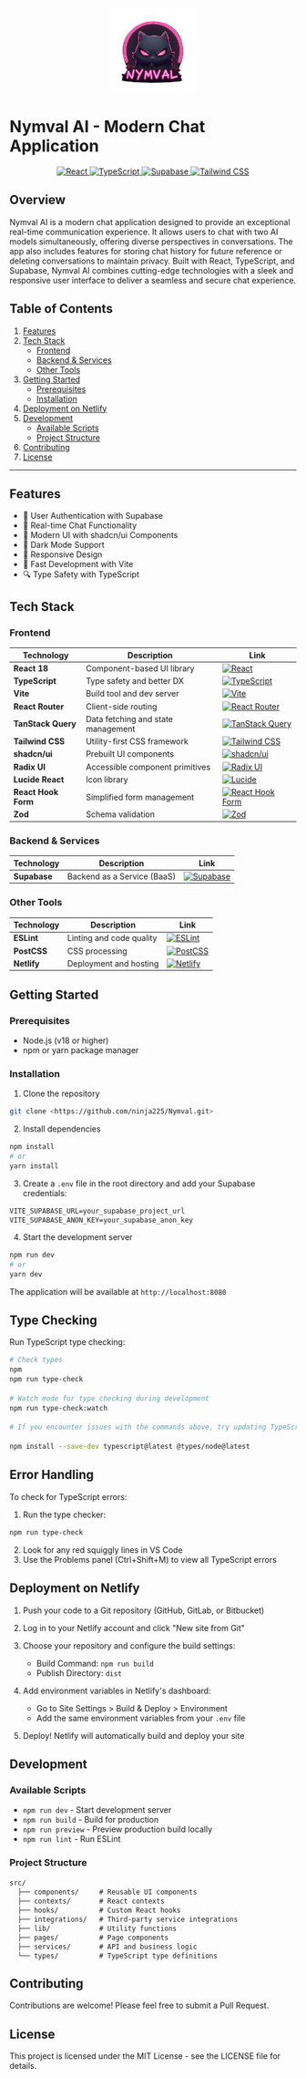 <div align="center">
  <img src="./public/logo.png" alt="Nymval AI Logo" width="150" />
</div>

# Nymval AI - Modern Chat Application

<div align="center">
  <a href="https://reactjs.org/">
    <img src="https://img.shields.io/badge/React-61DAFB?style=flat-square&logo=react&logoColor=white" alt="React" />
  </a>
  <a href="https://www.typescriptlang.org/">
    <img src="https://img.shields.io/badge/TypeScript-3178C6?style=flat-square&logo=typescript&logoColor=white" alt="TypeScript" />
  </a>
  <a href="https://supabase.com/">
    <img src="https://img.shields.io/badge/Supabase-3ECF8E?style=flat-square&logo=supabase&logoColor=white" alt="Supabase" />
  </a>
  <a href="https://tailwindcss.com/">
    <img src="https://img.shields.io/badge/Tailwind%20CSS-06B6D4?style=flat-square&logo=tailwindcss&logoColor=white" alt="Tailwind CSS" />
  </a>
</div>

## Overview

Nymval AI is a modern chat application designed to provide an exceptional real-time communication experience. It allows users to chat with two AI models simultaneously, offering diverse perspectives in conversations. The app also includes features for storing chat history for future reference or deleting conversations to maintain privacy. Built with React, TypeScript, and Supabase, Nymval AI combines cutting-edge technologies with a sleek and responsive user interface to deliver a seamless and secure chat experience.

## Table of Contents

1. [Features](#features)
2. [Tech Stack](#tech-stack)
   - [Frontend](#frontend)
   - [Backend & Services](#backend--services)
   - [Other Tools](#other-tools)
3. [Getting Started](#getting-started)
   - [Prerequisites](#prerequisites)
   - [Installation](#installation)
4. [Deployment on Netlify](#deployment-on-netlify)
5. [Development](#development)
   - [Available Scripts](#available-scripts)
   - [Project Structure](#project-structure)
6. [Contributing](#contributing)
7. [License](#license)

---

## Features

- 🔐 User Authentication with Supabase
- 💬 Real-time Chat Functionality
- 🎨 Modern UI with shadcn/ui Components
- 🌙 Dark Mode Support
- 📱 Responsive Design
- 🚀 Fast Development with Vite
- 🔍 Type Safety with TypeScript

## Tech Stack

### Frontend

| Technology          | Description                        | Link                                                                                                                                                                  |
| ------------------- | ---------------------------------- | --------------------------------------------------------------------------------------------------------------------------------------------------------------------- |
| **React 18**        | Component-based UI library         | [![React](https://img.shields.io/badge/React-61DAFB?style=for-the-badge&logo=react&logoColor=white)](https://reactjs.org/)                                            |
| **TypeScript**      | Type safety and better DX          | [![TypeScript](https://img.shields.io/badge/TypeScript-3178C6?style=for-the-badge&logo=typescript&logoColor=white)](https://www.typescriptlang.org/)                  |
| **Vite**            | Build tool and dev server          | [![Vite](https://img.shields.io/badge/Vite-646CFF?style=for-the-badge&logo=vite&logoColor=white)](https://vitejs.dev/)                                                |
| **React Router**    | Client-side routing                | [![React Router](https://img.shields.io/badge/React%20Router-CA4245?style=for-the-badge&logo=react-router&logoColor=white)](https://reactrouter.com/)                 |
| **TanStack Query**  | Data fetching and state management | [![TanStack Query](https://img.shields.io/badge/-TanStack%20Query-FF4154?style=for-the-badge&logo=react-query&logoColor=white)](https://tanstack.com/query)           |
| **Tailwind CSS**    | Utility-first CSS framework        | [![Tailwind CSS](https://img.shields.io/badge/-Tailwind%20CSS-06B6D4?style=for-the-badge&logo=tailwindcss&logoColor=white)](https://tailwindcss.com/)                 |
| **shadcn/ui**       | Prebuilt UI components             | [![shadcn/ui](https://img.shields.io/badge/-shadcn/ui-000000?style=for-the-badge&logo=radixui&logoColor=white)](https://ui.shadcn.dev/)                               |
| **Radix UI**        | Accessible component primitives    | [![Radix UI](https://img.shields.io/badge/-Radix%20UI-000000?style=for-the-badge&logo=radixui&logoColor=white)](https://www.radix-ui.com/)                            |
| **Lucide React**    | Icon library                       | [![Lucide](https://img.shields.io/badge/-Lucide%20React-FBA919?style=for-the-badge&logo=lucide&logoColor=white)](https://lucide.dev/)                                 |
| **React Hook Form** | Simplified form management         | [![React Hook Form](https://img.shields.io/badge/-React%20Hook%20Form-EC5990?style=for-the-badge&logo=react-hook-form&logoColor=white)](https://react-hook-form.com/) |
| **Zod**             | Schema validation                  | [![Zod](https://img.shields.io/badge/-Zod-000000?style=for-the-badge&logo=zod&logoColor=white)](https://zod.dev/)                                                     |

### Backend & Services

| Technology   | Description                 | Link                                                                                                                                  |
| ------------ | --------------------------- | ------------------------------------------------------------------------------------------------------------------------------------- |
| **Supabase** | Backend as a Service (BaaS) | [![Supabase](https://img.shields.io/badge/-Supabase-3ECF8E?style=for-the-badge&logo=supabase&logoColor=white)](https://supabase.com/) |

### Other Tools

| Technology  | Description              | Link                                                                                                                                  |
| ----------- | ------------------------ | ------------------------------------------------------------------------------------------------------------------------------------- |
| **ESLint**  | Linting and code quality | [![ESLint](https://img.shields.io/badge/-ESLint-4B32C3?style=for-the-badge&logo=eslint&logoColor=white)](https://eslint.org/)         |
| **PostCSS** | CSS processing           | [![PostCSS](https://img.shields.io/badge/-PostCSS-DD3A0A?style=for-the-badge&logo=postcss&logoColor=white)](https://postcss.org/)     |
| **Netlify** | Deployment and hosting   | [![Netlify](https://img.shields.io/badge/-Netlify-00C7B7?style=for-the-badge&logo=netlify&logoColor=white)](https://www.netlify.com/) |

## Getting Started

### Prerequisites

- Node.js (v18 or higher)
- npm or yarn package manager

### Installation

1. Clone the repository

```bash
git clone <https://github.com/ninja225/Nymval.git>
```

2. Install dependencies

```bash
npm install
# or
yarn install
```

3. Create a `.env` file in the root directory and add your Supabase credentials:

```env
VITE_SUPABASE_URL=your_supabase_project_url
VITE_SUPABASE_ANON_KEY=your_supabase_anon_key
```

4. Start the development server

```bash
npm run dev
# or
yarn dev
```

The application will be available at `http://localhost:8080`

## Type Checking

Run TypeScript type checking:

```bash
# Check types
npm
npm run type-check

# Watch mode for type checking during development
npm run type-check:watch

# If you encounter issues with the commands above, try updating TypeScript and Node.js type definitions by running the following:

npm install --save-dev typescript@latest @types/node@latest
```

## Error Handling

To check for TypeScript errors:

1. Run the type checker:

```bash
npm run type-check
```

2. Look for any red squiggly lines in VS Code
3. Use the Problems panel (Ctrl+Shift+M) to view all TypeScript errors

## Deployment on Netlify

1. Push your code to a Git repository (GitHub, GitLab, or Bitbucket)

2. Log in to your Netlify account and click "New site from Git"

3. Choose your repository and configure the build settings:

   - Build Command: `npm run build`
   - Publish Directory: `dist`

4. Add environment variables in Netlify's dashboard:

   - Go to Site Settings > Build & Deploy > Environment
   - Add the same environment variables from your `.env` file

5. Deploy! Netlify will automatically build and deploy your site

## Development

### Available Scripts

- `npm run dev` - Start development server
- `npm run build` - Build for production
- `npm run preview` - Preview production build locally
- `npm run lint` - Run ESLint

### Project Structure

```
src/
  ├── components/     # Reusable UI components
  ├── contexts/       # React contexts
  ├── hooks/          # Custom React hooks
  ├── integrations/   # Third-party service integrations
  ├── lib/            # Utility functions
  ├── pages/          # Page components
  ├── services/       # API and business logic
  └── types/          # TypeScript type definitions
```

## Contributing

Contributions are welcome! Please feel free to submit a Pull Request.

## License

This project is licensed under the MIT License - see the LICENSE file for details.
